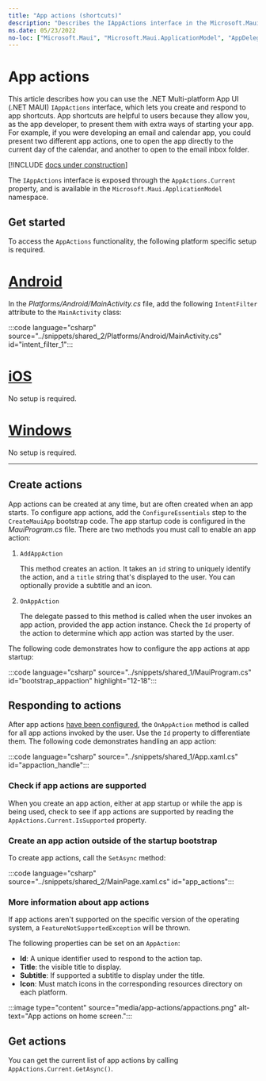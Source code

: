 ```yaml
---
title: "App actions (shortcuts)"
description: "Describes the IAppActions interface in the Microsoft.Maui.ApplicationModel namespace, which lets you create and respond to app shortcuts from the app icon."
ms.date: 05/23/2022
no-loc: ["Microsoft.Maui", "Microsoft.Maui.ApplicationModel", "AppDelegate.cs", "AppActions", "Platforms/Android/MainActivity.cs", "Platforms/iOS/AppDelegate.cs", "Platforms/Windows/App.xaml.cs", "Id", "Title", "Subtitle", "Icon"]
---
```


# App actions

This article describes how you can use the .NET Multi-platform App UI (.NET MAUI) `IAppActions` interface, which lets you create and respond to app shortcuts. App shortcuts are helpful to users because they allow you, as the app developer, to present them with extra ways of starting your app. For example, if you were developing an email and calendar app, you could present two different app actions, one to open the app directly to the current day of the calendar, and another to open to the email inbox folder.

[!INCLUDE [docs under construction](~/includes/preview-note.md)]

The `IAppActions` interface is exposed through the `AppActions.Current` property, and is available in the `Microsoft.Maui.ApplicationModel` namespace.

## Get started

To access the `AppActions` functionality, the following platform specific setup is required.

<!-- markdownlint-disable MD025 -->

# [Android](#tab/android)

In the _Platforms/Android/MainActivity.cs_ file, add the following `IntentFilter` attribute to the `MainActivity` class:

:::code language="csharp" source="../snippets/shared_2/Platforms/Android/MainActivity.cs" id="intent_filter_1":::

# [iOS](#tab/ios)

No setup is required.

# [Windows](#tab/windows)

No setup is required.

-----

<!-- markdownlint-enable MD025 -->

## Create actions

App actions can be created at any time, but are often created when an app starts. To configure app actions, add the `ConfigureEssentials` step to the `CreateMauiApp` bootstrap code. The app startup code is configured in the _MauiProgram.cs_ file. There are two methods you must call to enable an app action:

01. `AddAppAction`

    This method creates an action. It takes an `id` string to uniquely identify the action, and a `title` string that's displayed to the user. You can optionally provide a subtitle and an icon.

01. `OnAppAction`

    The delegate passed to this method is called when the user invokes an app action, provided the app action instance. Check the `Id` property of the action to determine which app action was started by the user.

The following code demonstrates how to configure the app actions at app startup:

:::code language="csharp" source="../snippets/shared_1/MauiProgram.cs" id="bootstrap_appaction" highlight="12-18":::

## Responding to actions

After app actions [have been configured](#create-actions), the `OnAppAction` method is called for all app actions invoked by the user. Use the `Id` property to differentiate them. The following code demonstrates handling an app action:

:::code language="csharp" source="../snippets/shared_1/App.xaml.cs" id="appaction_handle":::

### Check if app actions are supported

When you create an app action, either at app startup or while the app is being used, check to see if app actions are supported by reading the `AppActions.Current.IsSupported` property.

### Create an app action outside of the startup bootstrap

To create app actions, call the `SetAsync` method:

:::code language="csharp" source="../snippets/shared_2/MainPage.xaml.cs" id="app_actions":::

### More information about app actions

If app actions aren't supported on the specific version of the operating system, a `FeatureNotSupportedException` will be thrown.

The following properties can be set on an `AppAction`:

- **Id**: A unique identifier used to respond to the action tap.
- **Title**: the visible title to display.
- **Subtitle**: If supported a subtitle to display under the title.
- **Icon**: Must match icons in the corresponding resources directory on each platform.

<!-- TODO icon in image needs update -->
:::image type="content" source="media/app-actions/appactions.png" alt-text="App actions on home screen.":::

## Get actions

You can get the current list of app actions by calling `AppActions.Current.GetAsync()`.

